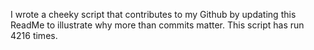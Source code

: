 I wrote a cheeky script that contributes to my Github by updating this ReadMe to illustrate why more than commits matter. This script has run 4216 times.